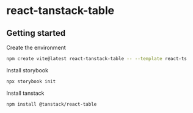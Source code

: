 # react-tanstack-table

## Getting started

Create the environment

```sh
npm create vite@latest react-tanstack-table -- --template react-ts
```

Install storybook

```sh
npx storybook init
```

Install tanstack

```sh
npm install @tanstack/react-table
```
